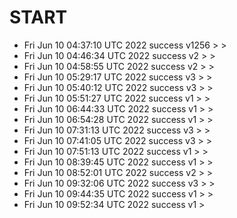 # START
- Fri Jun 10 04:37:10 UTC 2022 success v1256 > > 
- Fri Jun 10 04:46:34 UTC 2022 success v2 > > 
- Fri Jun 10 04:58:55 UTC 2022 success v2 > > 
- Fri Jun 10 05:29:17 UTC 2022 success v3 > > 
- Fri Jun 10 05:40:12 UTC 2022 success v3 > > 
- Fri Jun 10 05:51:27 UTC 2022 success v1 > > 
- Fri Jun 10 06:44:33 UTC 2022 success v1 > > 
- Fri Jun 10 06:54:28 UTC 2022 success v1 > > 
- Fri Jun 10 07:31:13 UTC 2022 success v3 > > 
- Fri Jun 10 07:41:05 UTC 2022 success v3 > > 
- Fri Jun 10 07:51:13 UTC 2022 success v1 > > 
- Fri Jun 10 08:39:45 UTC 2022 success v1 > > 
- Fri Jun 10 08:52:01 UTC 2022 success v2 > > 
- Fri Jun 10 09:32:06 UTC 2022 success v3 > > 
- Fri Jun 10 09:44:35 UTC 2022 success v1 > > 
- Fri Jun 10 09:52:34 UTC 2022 success v1 >

